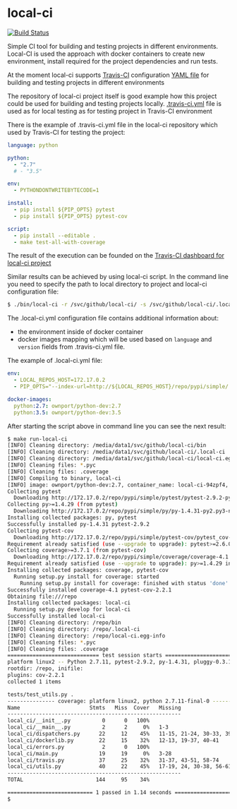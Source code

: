 # local-ci

[![Build Status](https://travis-ci.org/ownport/local-ci.svg?branch=master)](https://travis-ci.org/ownport/local-ci)

Simple CI tool for building and testing projects in different environments. Local-CI is used the approach with docker containers to create new environment, install required for the project dependencies and run tests.


At the moment local-ci supports [Travis-CI](https://travis-ci.org/) configuration
[YAML file](https://docs.travis-ci.com/user/customizing-the-build/) for building and testing projects in different environments

The repository of local-ci project itself is good example how this project could be used for building and testing
projects locally. [.travis-ci.yml](https://github.com/ownport/local-ci/blob/master/.travis.yml) file is used as for
local testing as for testing project in Travis-CI environment

There is the example of .travis-ci.yml file in the local-ci repository which used by Travis-CI for testing the project:
```yaml
language: python

python:
  - "2.7"
  # - "3.5"

env:
  - PYTHONDONTWRITEBYTECODE=1

install:
  - pip install ${PIP_OPTS} pytest
  - pip install ${PIP_OPTS} pytest-cov

script:
  - pip install --editable .
  - make test-all-with-coverage
````

The result of the execution can be founded on the [Travis-CI dashboard for local-ci project](https://travis-ci.org/ownport/local-ci)

Similar results can be achieved by using local-ci script. In the command line you need to specify the path to local
directory to project and local-ci configuration file:

```sh
$ ./bin/local-ci -r /svc/github/local-ci/ -s /svc/github/local-ci/.local-ci.yml
```

The .local-ci.yml configuration file contains additional information about:
- the environment inside of docker container  
- docker images mapping which will be used based on `language` and `version` fields from .travis-ci.yml file.

The example of .local-ci.yml file:

```yaml
env:
  - LOCAL_REPOS_HOST=172.17.0.2
  - PIP_OPTS="--index-url=http://${LOCAL_REPOS_HOST}/repo/pypi/simple/ --trusted-host=${LOCAL_REPOS_HOST}"

docker-images:
  python:2.7: ownport/python-dev:2.7
  python:3.5: ownport/python-dev:3.5
```

After starting the script above in command line you can see the next result:

```sh
$ make run-local-ci
[INFO] Cleaning directory: /media/data1/svc/github/local-ci/bin
[INFO] Cleaning directory: /media/data1/svc/github/local-ci/.local-ci
[INFO] Cleaning directory: /media/data1/svc/github/local-ci/local-ci.egg-info
[INFO] Cleaning files: *.pyc
[INFO] Cleaning files: .coverage
[INFO] Compiling to binary, local-ci
[INFO] image: ownport/python-dev:2.7, container_name: local-ci-94zpf4, path: /media/data1/svc/github/local-ci
Collecting pytest
  Downloading http://172.17.0.2/repo/pypi/simple/pytest/pytest-2.9.2-py2.py3-none-any.whl (162kB)
Collecting py>=1.4.29 (from pytest)
  Downloading http://172.17.0.2/repo/pypi/simple/py/py-1.4.31-py2.py3-none-any.whl (81kB)
Installing collected packages: py, pytest
Successfully installed py-1.4.31 pytest-2.9.2
Collecting pytest-cov
  Downloading http://172.17.0.2/repo/pypi/simple/pytest-cov/pytest_cov-2.2.1-py2.py3-none-any.whl
Requirement already satisfied (use --upgrade to upgrade): pytest>=2.6.0 in /usr/lib/python2.7/site-packages (from pytest-cov)
Collecting coverage>=3.7.1 (from pytest-cov)
  Downloading http://172.17.0.2/repo/pypi/simple/coverage/coverage-4.1.tar.gz (370kB)
Requirement already satisfied (use --upgrade to upgrade): py>=1.4.29 in /usr/lib/python2.7/site-packages (from pytest>=2.6.0->pytest-cov)
Installing collected packages: coverage, pytest-cov
  Running setup.py install for coverage: started
    Running setup.py install for coverage: finished with status 'done'
Successfully installed coverage-4.1 pytest-cov-2.2.1
Obtaining file:///repo
Installing collected packages: local-ci
  Running setup.py develop for local-ci
Successfully installed local-ci
[INFO] Cleaning directory: /repo/bin
[INFO] Cleaning directory: /repo/.local-ci
[INFO] Cleaning directory: /repo/local-ci.egg-info
[INFO] Cleaning files: *.pyc
[INFO] Cleaning files: .coverage
============================= test session starts ==============================
platform linux2 -- Python 2.7.11, pytest-2.9.2, py-1.4.31, pluggy-0.3.1
rootdir: /repo, inifile:
plugins: cov-2.2.1
collected 1 items

tests/test_utils.py .
--------------- coverage: platform linux2, python 2.7.11-final-0 ---------------
Name                      Stmts   Miss  Cover   Missing
-------------------------------------------------------
local_ci/__init__.py          0      0   100%
local_ci/__main__.py          2      2     0%   1-3
local_ci/dispatchers.py      22     12    45%   11-15, 21-24, 30-33, 39, 45
local_ci/dockerlib.py        22     15    32%   12-13, 19-37, 40-41
local_ci/errors.py            2      0   100%
local_ci/main.py             19     19     0%   3-28
local_ci/travis.py           37     25    32%   31-37, 43-51, 58-74
local_ci/utils.py            40     22    45%   17-19, 24, 30-38, 56-61, 67-71
-------------------------------------------------------
TOTAL                       144     95    34%

=========================== 1 passed in 1.14 seconds ===========================
$
```

